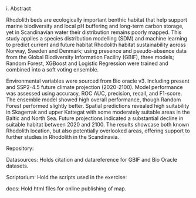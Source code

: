 i.	Abstract

Rhodolith beds are ecologically important benthic habitat that help support marine biodiversity and local pH buffering and long-term carbon storage, yet in Scandinavian water their distribution remains poorly mapped. This study applies a species distribution modelling (SDM) and machine learning to predict current and future habitat Rhodolith habitat sustainability across Norway, Sweden and Denmark; using presence and pseudo-absence data from the Global Biodiversity Information Facility (GBIF), three models; Random Forest, XGBoost and Logistic Regression were trained and combined into a soft voting ensemble. 

Environmental variables were sourced from Bio oracle v3. Including present and SSP2-4.5 future climate projection (2020-2100). Model performance was assessed using accuracy, ROC AUC, precision, recall, and F1-score. The ensemble model showed high overall performance, though Random Forest performed slightly better. Spatial predictions revealed high suitability in Skagerrak and upper Kattegat with some moderately suitable areas in the Baltic and North Sea.
Future projections indicated a substantial decline in suitable habitat between 2020 and 2100. The results showcase both known Rhodolith location, but also potentially overlooked areas, offering support to further studies in Rhodolith in the Scandinavia. 


Repository:

Datasources:
Holds citation and datareference for GBIF and Bio Oracle datasets.

Scriptorium:
Hold the scripts used in the exercise:


docs:
Hold html files for online publishing of map.
